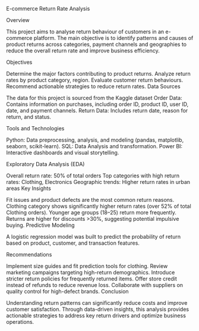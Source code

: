 E-commerce Return Rate Analysis

Overview

This project aims to analyse return behaviour of customers in an e-commerce platform. The main objective is to identify patterns and causes of product returns across categories, payment channels and geographies to reduce the overall return rate and improve business efficiency.

Objectives

Determine the major factors contributing to product returns.
Analyze return rates by product category, region.
Evaluate customer return behaviours.
Recommend actionable strategies to reduce return rates.
Data Sources

The data for this project is sourced from the Kaggle dataset Order Data: Contains information on purchases, including order ID, product ID, user ID, date, and payment channels. Return Data: Includes return date, reason for return, and status.

Tools and Technologies

Python: Data preprocessing, analysis, and modeling (pandas, matplotlib, seaborn, scikit-learn). SQL: Data Analysis and transformation. Power BI: Interactive dashboards and visual storytelling.

Exploratory Data Analysis (EDA)

Overall return rate: 50% of total orders
Top categories with high return rates: Clothing, Electronics
Geographic trends: Higher return rates in urban areas
Key Insights

Fit issues and product defects are the most common return reasons.
Clothing category shows significantly higher return rates (over 52% of total Clothing orders).
Younger age groups (18–25) return more frequently.
Returns are higher for discounts >30%, suggesting potential impulsive buying.
Predictive Modeling

A logistic regression model was built to predict the probability of return based on product, customer, and transaction features.

Recommendations

Implement size guides and fit prediction tools for clothing.
Review marketing campaigns targeting high-return demographics.
Introduce stricter return policies for frequently returned items.
Offer store credit instead of refunds to reduce revenue loss.
Collaborate with suppliers on quality control for high-defect brands.
Conclusion

Understanding return patterns can significantly reduce costs and improve customer satisfaction. Through data-driven insights, this analysis provides actionable strategies to address key return drivers and optimize business operations.

